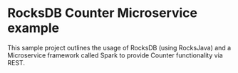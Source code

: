 # RocksDB Counter Microservice example

This sample project outlines the usage of RocksDB (using RocksJava) and a Microservice framework called Spark to provide Counter functionality via REST.
